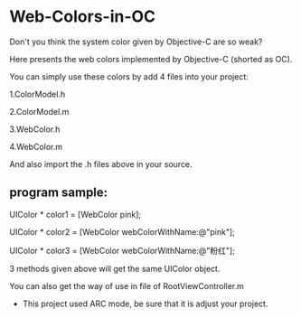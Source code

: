Web-Colors-in-OC
================

Don't you think the system color given by Objective-C are so weak? 

Here presents the web colors implemented by Objective-C (shorted as OC).


You can simply use these colors by add 4 files into your project:

1.ColorModel.h

2.ColorModel.m

3.WebColor.h

4.WebColor.m


And also import the .h files above in your source.

program sample:
---------------
UIColor * color1 = [WebColor pink];

UIColor * color2 = [WebColor webColorWithName:@"pink"];

UIColor * color3 = [WebColor webColorWithName:@"粉红"];

3 methods given above will get the same UIColor object.

You can also get the way of use in file of RootViewController.m

* This project used ARC mode, be sure that it is adjust your project.


